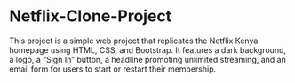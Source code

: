 # Netflix-Clone-Project
This project is a simple web project that replicates the Netflix Kenya homepage using HTML, CSS, and Bootstrap. It features a dark background, a logo, a “Sign In” button, a headline promoting unlimited streaming, and an email form for users to start or restart their membership.
